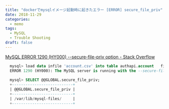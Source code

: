 ```yaml
---
title: "dockerでmysqlイメージ起動時に起きたエラー [ERROR] secure_file_priv"
date: 2018-11-29
categories:
  - memo
tags:
  - MySQL
  - Trouble Shooting
draft: false
---
```



 [MySQL ERROR 1290 (HY000) --secure-file-priv option - Stack Overflow](https://stackoverflow.com/questions/34102562/mysql-error-1290-hy000-secure-file-priv-option/34102667)

```sql
  mysql> load data infile 'account.csv' into table authapi.account   fields     terminated by ','     enclosed by '"';  
  ERROR 1290 (HY000): The MySQL server is running with the --secure-file-priv option so it cannot execute this statement
  
  mysql> SELECT @@GLOBAL.secure_file_priv;
  +---------------------------+
  | @@GLOBAL.secure_file_priv |
  +---------------------------+
  | /var/lib/mysql-files/     |
  +---------------------------+
  ```
